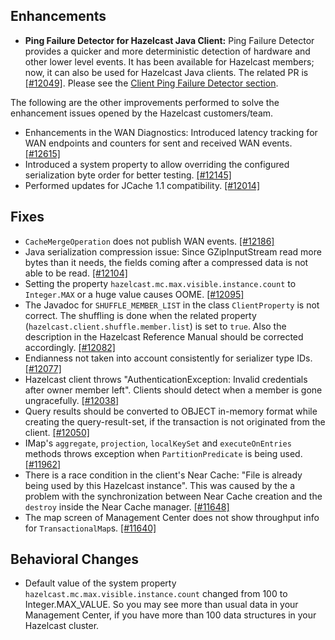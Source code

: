 ## Enhancements

- **Ping Failure Detector for Hazelcast Java Client:** Ping Failure Detector provides a quicker and more deterministic detection of hardware and other lower level events. It has been available for Hazelcast members; now, it can also be used for Hazelcast Java clients. The related PR is [[#12049]](https://github.com/hazelcast/hazelcast/pull/12049). Please see the [Client Ping Failure Detector section](http://docs.hazelcast.org/docs/3.9.3/manual/html-single/index.html#client-ping-failure-detector).

The following are the other improvements performed to solve the enhancement issues opened by the Hazelcast customers/team.

- Enhancements in the WAN Diagnostics: Introduced latency tracking for WAN endpoints and 
counters for sent and received WAN events. [[#12615]](https://github.com/hazelcast/hazelcast/pull/12165)
- Introduced a system property to allow overriding the configured serialization byte order for better testing. [[#12145]](https://github.com/hazelcast/hazelcast/issues/12145)
- Performed updates for JCache 1.1 compatibility. [[#12014]](https://github.com/hazelcast/hazelcast/pull/12014)




## Fixes

- `CacheMergeOperation` does not publish WAN events. [[#12186]](https://github.com/hazelcast/hazelcast/issues/12186)
- Java serialization compression issue: Since GZipInputStream read more bytes than it needs, the fields coming after a compressed data is not able to be read. [[#12104]](https://github.com/hazelcast/hazelcast/issues/12104)
- Setting the property `hazelcast.mc.max.visible.instance.count` to `Integer.MAX` or a huge value causes OOME. [[#12095]](https://github.com/hazelcast/hazelcast/issues/12095)
- The Javadoc for `SHUFFLE_MEMBER_LIST` in the class `ClientProperty` is not correct. The shuffling is done when the related property (`hazelcast.client.shuffle.member.list`) is set to `true`. Also the description in the Hazelcast Reference Manual should be corrected accordingly. [[#12082]](https://github.com/hazelcast/hazelcast/issues/12082)
- Endianness not taken into account consistently for serializer type IDs. [[#12077]](https://github.com/hazelcast/hazelcast/issues/12077)
- Hazelcast client throws "AuthenticationException: Invalid credentials after owner member left". Clients should detect when a member is gone ungracefully. [[#12038]](https://github.com/hazelcast/hazelcast/issues/12038)
- Query results should be converted to OBJECT in-memory format while creating the query-result-set, if the transaction is not originated from the client. [[#12050]](https://github.com/hazelcast/hazelcast/issues/12050)
- IMap's `aggregate`, `projection`, `localKeySet` and `executeOnEntries` methods throws exception when `PartitionPredicate` is being used. [[#11962]](https://github.com/hazelcast/hazelcast/issues/11962)
- There is a race condition in the client's Near Cache: "File is already being used by this Hazelcast instance". This was caused by the a problem with the synchronization between Near Cache creation and the `destroy` inside the Near Cache manager. [[#11648]](https://github.com/hazelcast/hazelcast/issues/11648)
- The map screen of Management Center does not show throughput info for `TransactionalMap`s. [[#11640]](https://github.com/hazelcast/hazelcast/issues/11640)


## Behavioral Changes

- Default value of the system property `hazelcast.mc.max.visible.instance.count` changed from 100 to Integer.MAX_VALUE. So you may see more than usual data in your Management Center, if you have more than 100 data structures in your Hazelcast cluster.